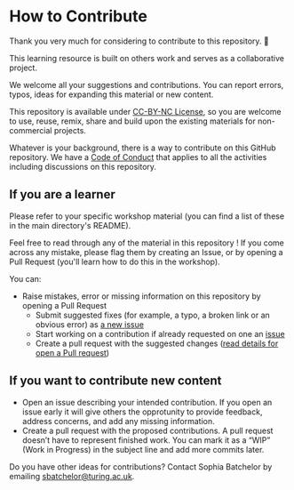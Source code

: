 # How to Contribute 

Thank you very much for considering to contribute to this repository. :tada:

This learning resource is built on others work and serves as a collaborative project.

We welcome all your suggestions and contributions.
You can report errors, typos, ideas for expanding this material or new content.

This repository is available under [CC-BY-NC License](/LICENSE), so you are welcome to use, reuse, remix, share and build upon the existing materials for non-commercial projects.

Whatever is your background, there is a way to contribute on this GitHub repository. 
We have a [Code of Conduct](/CODE_OF_CONDUCT.md) that applies to all the activities including discussions on this repository.

## If you are a learner
Please refer to your specific workshop material (you can find a list of these in the main directory's README). 

Feel free to read through any of the material in this repository ! 
If you come across any mistake, please flag them by creating an Issue, or by opening a Pull Request (you'll learn how to do this in the workshop).

You can:
* Raise mistakes, error or missing information on this repository by opening a Pull Request
  * Submit suggested fixes (for example, a typo, a broken link or an obvious error) as [a new issue](https://github.com/malvikasharan/developing_collaborative_document/issues/new)
  * Start working on a contribution if already requested on one an [issue](https://github.com/malvikasharan/developing_collaborative_document/issues)
  * Create a pull request with the suggested changes ([read details for open a Pull request](https://opensource.guide/how-to-contribute/#opening-a-pull-request))
  
## If you want to contribute new content
 - Open an issue describing your intended contribution. If you open an issue early it will give others the opprotunity to provide feedback, address concerns, and add any missing information. 
 - Create a pull request with the proposed contributions. A pull request doesn’t have to represent finished work. You can mark it as a “WIP” (Work in Progress) in the subject line and add more commits later.
 
 Do you have other ideas for contributions? Contact Sophia Batchelor by emailing sbatchelor@turing.ac.uk.

